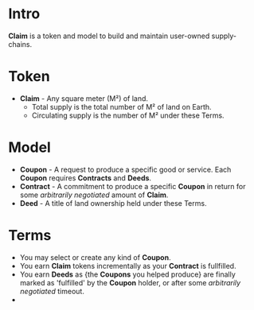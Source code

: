 # Intro
**Claim** is a token and model to build and maintain user-owned supply-chains.

# Token
- **Claim** - Any square meter (M²) of land.
  - Total supply is the total number of M² of land on Earth.
  - Circulating supply is the number of M² under these Terms.

# Model
- **Coupon** - A request to produce a specific good or service.  Each **Coupon** requires **Contracts** and **Deeds**.
- **Contract** - A commitment to produce a specific **Coupon** in return for some *arbitrarily negotiated* amount of **Claim**.
- **Deed** - A title of land ownership held under these Terms.

# Terms
- You may select or create any kind of **Coupon**.
- You earn **Claim** tokens incrementally as your **Contract** is fullfilled.
- You earn **Deeds** as {the **Coupons** you helped produce} are finally marked as 'fulfilled' by the **Coupon** holder, or after some *arbitrarily negotiated* timeout.
- 
